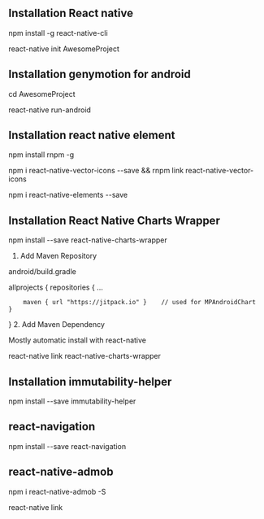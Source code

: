 
## Installation React native

npm install -g react-native-cli
 
react-native init AwesomeProject

## Installation genymotion for android
 
cd AwesomeProject

react-native run-android

## Installation react native element

npm install rnpm -g

npm i react-native-vector-icons --save && rnpm link react-native-vector-icons

npm i react-native-elements --save

## Installation React Native Charts Wrapper

npm install --save react-native-charts-wrapper

1. Add Maven Repository

android/build.gradle

allprojects {
    repositories {
        ...

        maven { url "https://jitpack.io" }    // used for MPAndroidChart
    }
}
2. Add Maven Dependency

Mostly automatic install with react-native

react-native link react-native-charts-wrapper

## Installation immutability-helper

npm install --save immutability-helper


## react-navigation

npm install --save react-navigation

## react-native-admob

npm i react-native-admob -S

react-native link
















